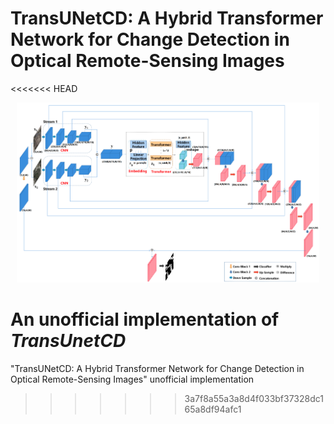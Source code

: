 # TransUNetCD: A Hybrid Transformer Network for Change Detection in Optical Remote-Sensing Images

<<<<<<< HEAD


<p align="center">
    <img src="./assert/model.png" width="96%" height="96%">
</p>

An unofficial implementation of ***TransUnetCD***
=======
"TransUNetCD: A Hybrid Transformer Network for Change Detection in Optical Remote-Sensing Images" unofficial implementation
>>>>>>> 3a7f8a55a3a8d4f033bf37328dc165a8df94afc1
